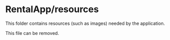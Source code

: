 # RentalApp/resources

This folder contains resources (such as images) needed by the application. 

This file can be removed.
